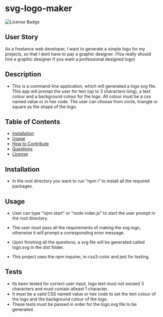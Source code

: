 # svg-logo-maker
![License Badge](https://img.shields.io/badge/license-MIT-brightgreen)

## User Story
As a freelance web developer, I want to generate a simple logo for my projects, so that I dont have to pay a graphic designer. (You really should hire a graphic designer if you want a professional designed logo)

## Description
* This is a command-line application, which will generated a logo svg file. This app will prompt the user for text (up to 3 characters long), a text colour and a background colour for the logo. All colour must be a css named value or in hex code. The user can choose from circle, triangle or square as the shape of the logo.

## Table of Contents
- [Installation](#installation)
- [Usage](#usage)
- [How to Contribute](#how-to-contribute)
- [Questions](#questions)
- [License](#license)

## Installation
* In the root directory you want to run "npm i" to install all the required packages.

## Usage
* User can type "npm start" or "node index.js" to start the user prompt in the root directory.
* The user must pass all the requirements of making the svg logo, otherwise it will prompt a corresponding error message.
* Upon finishing all the questions, a svg file will be generated called logo.svg in the dist folder.

* This project uses the npm inquirer, is-css3-color and jest for testing.

## Tests
* Its been tested for correct user input, logo text must not exceed 3 characters and must contain atleast 1 character.
* It must be a vaild CSS named value or hex code to set the text colour of the logo and the background colour of the logo.
* These tests must be passed in order for the logo.svg file to be generated.

